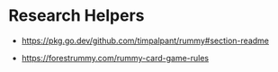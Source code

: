 # Research Helpers

- https://pkg.go.dev/github.com/timpalpant/rummy#section-readme

- https://forestrummy.com/rummy-card-game-rules
